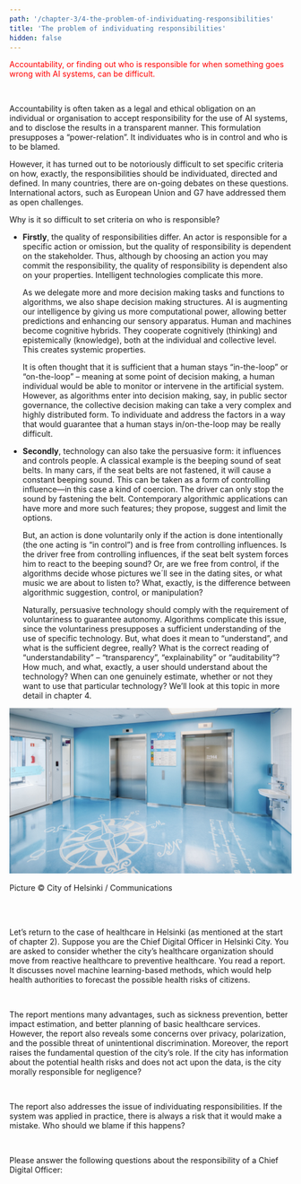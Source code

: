 ```yaml
---
path: '/chapter-3/4-the-problem-of-individuating-responsibilities'
title: 'The problem of individuating responsibilities'
hidden: false
---
```


<hero-icon heroIcon='chap3'/>


<styled-text>

<p style="color:red;">Accountability, or finding out who is responsible for when something goes wrong with AI systems, can be difficult. </p>

<br>

Accountability is often taken as a legal and ethical obligation on an individual or organisation to accept responsibility for the use of AI systems, and to disclose the results in a transparent manner. This formulation presupposes a “power-relation”. It individuates who is in control and who is to be blamed.

However, it has turned out to be notoriously difficult to set specific criteria on how, exactly, the responsibilities should be individuated, directed and defined. In many countries, there are on-going debates on these questions. International actors, such as European Union and G7 have addressed them as  open challenges.

Why is it so difficult to set criteria on who is responsible?

* **Firstly**, the quality of responsibilities differ. An actor is responsible for a specific action or omission, but the quality of responsibility is dependent on the stakeholder. Thus, although by choosing an action you may commit the responsibility, the quality of responsibility is dependent also on your properties. Intelligent technologies complicate this more.

    As we delegate more and more decision making tasks and functions to algorithms, we also shape decision making structures. AI is augmenting our intelligence by giving us more computational power, allowing better predictions and enhancing our sensory apparatus. Human and machines become cognitive hybrids.  They cooperate cognitively (thinking) and epistemically (knowledge), both at the individual and collective level. This creates systemic properties.

    It is often thought that it is sufficient that a human stays “in-the-loop” or “on-the-loop” – meaning at  some point of decision making, a human individual would be able to monitor or intervene in the artificial system. However, as algorithms enter into decision making, say, in public sector governance, the collective decision making can take a very complex and highly distributed form. To individuate and address the factors in a way that would guarantee that a human stays in/on-the-loop may be really difficult.

* **Secondly**, technology can also take the persuasive form: it influences and controls people.  A classical example is the beeping sound of seat belts. In many cars, if the seat belts are not fastened, it will cause a constant beeping sound. This can be taken as a form of controlling influence—in this case a kind of coercion. The driver can only stop the sound by fastening the belt. Contemporary algorithmic applications can have more and more such features; they propose, suggest and limit the options.

    But, an action is done voluntarily only if the action is done intentionally (the one acting is “in control”) and is free from controlling influences. Is the driver free from controlling influences, if the seat belt system forces him to react to the beeping sound? Or, are we free from control, if the algorithms decide whose pictures we´ll see in the dating sites, or what music we are about to listen to? What, exactly, is the difference between algorithmic suggestion, control, or manipulation?

    Naturally, persuasive technology should comply with the requirement of voluntariness to guarantee autonomy. Algorithms complicate this issue, since the voluntariness presupposes a sufficient understanding of the use of specific technology. But, what does it mean to “understand”, and what is the sufficient degree, really? What is the correct reading of “understandability” – “transparency”, “explainability” or  “auditability”? How much, and what, exactly, a user should understand about the technology? When can one genuinely  estimate, whether or not they want to use that particular technology? We’ll look at this topic in more detail in chapter 4.

</styled-text>

<quiz id="63998353-c785-496e-a447-7f61202ecf3a"> </quiz>

<quiz id="b6f98b77-1ca1-4c74-b0ad-d2f373c4c9db">


<img src="_MS_9489_HDR_cropped.jpg" alt="Hospital"> </img>

Picture © City of Helsinki / Communications

<br>
<br>

Let’s return to the case of healthcare in Helsinki (as mentioned at the start of chapter 2). Suppose you are the Chief Digital Officer in Helsinki City. You are asked to consider whether the city’s healthcare organization should move from reactive healthcare to preventive healthcare. You read a report. It discusses novel machine learning-based methods, which would help health authorities to forecast the possible health risks of citizens.

 <br>

The report mentions many advantages, such as sickness prevention, better impact estimation, and better planning of basic healthcare services. However, the report also reveals some concerns over privacy, polarization, and the possible threat of unintentional discrimination. Moreover, the report raises the fundamental question of the city’s role. If the city has information about the potential health risks and does not act upon the data, is the city morally responsible for negligence?

<br>

The report also addresses the issue of individuating responsibilities. If the system was applied in practice, there is always a risk that it would make a mistake. Who should we blame if this happens?

<br>

Please answer the following questions about the responsibility of a Chief Digital Officer:

</quiz>

